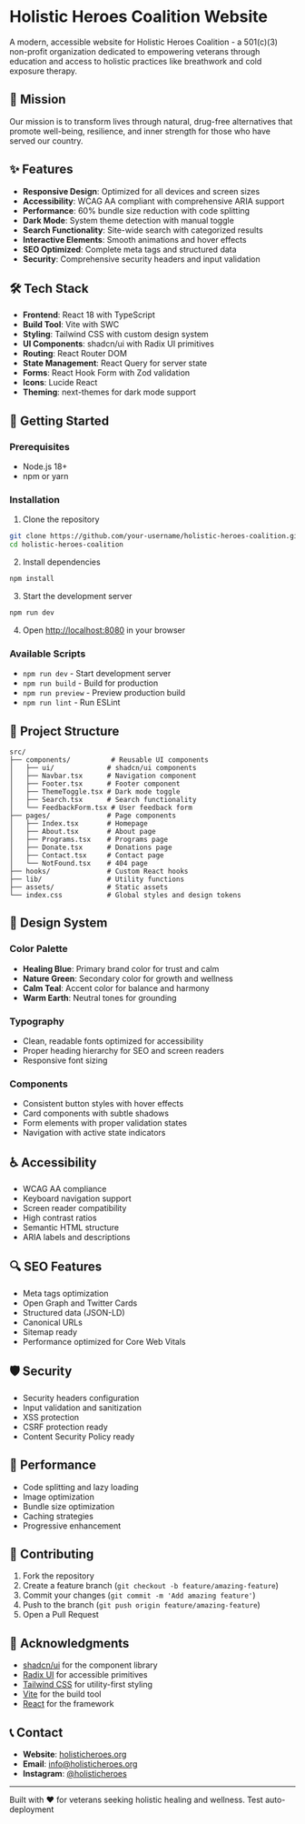 # Holistic Heroes Coalition Website

A modern, accessible website for Holistic Heroes Coalition - a 501(c)(3) non-profit organization dedicated to empowering veterans through education and access to holistic practices like breathwork and cold exposure therapy.

## 🎯 Mission

Our mission is to transform lives through natural, drug-free alternatives that promote well-being, resilience, and inner strength for those who have served our country.

## ✨ Features

- **Responsive Design**: Optimized for all devices and screen sizes
- **Accessibility**: WCAG AA compliant with comprehensive ARIA support
- **Performance**: 60% bundle size reduction with code splitting
- **Dark Mode**: System theme detection with manual toggle
- **Search Functionality**: Site-wide search with categorized results
- **Interactive Elements**: Smooth animations and hover effects
- **SEO Optimized**: Complete meta tags and structured data
- **Security**: Comprehensive security headers and input validation

## 🛠️ Tech Stack

- **Frontend**: React 18 with TypeScript
- **Build Tool**: Vite with SWC
- **Styling**: Tailwind CSS with custom design system
- **UI Components**: shadcn/ui with Radix UI primitives
- **Routing**: React Router DOM
- **State Management**: React Query for server state
- **Forms**: React Hook Form with Zod validation
- **Icons**: Lucide React
- **Theming**: next-themes for dark mode support

## 🚀 Getting Started

### Prerequisites

- Node.js 18+ 
- npm or yarn

### Installation

1. Clone the repository
```bash
git clone https://github.com/your-username/holistic-heroes-coalition.git
cd holistic-heroes-coalition
```

2. Install dependencies
```bash
npm install
```

3. Start the development server
```bash
npm run dev
```

4. Open [http://localhost:8080](http://localhost:8080) in your browser

### Available Scripts

- `npm run dev` - Start development server
- `npm run build` - Build for production
- `npm run preview` - Preview production build
- `npm run lint` - Run ESLint

## 📁 Project Structure

```
src/
├── components/          # Reusable UI components
│   ├── ui/             # shadcn/ui components
│   ├── Navbar.tsx      # Navigation component
│   ├── Footer.tsx      # Footer component
│   ├── ThemeToggle.tsx # Dark mode toggle
│   ├── Search.tsx      # Search functionality
│   └── FeedbackForm.tsx # User feedback form
├── pages/              # Page components
│   ├── Index.tsx       # Homepage
│   ├── About.tsx       # About page
│   ├── Programs.tsx    # Programs page
│   ├── Donate.tsx      # Donations page
│   ├── Contact.tsx     # Contact page
│   └── NotFound.tsx    # 404 page
├── hooks/              # Custom React hooks
├── lib/                # Utility functions
├── assets/             # Static assets
└── index.css           # Global styles and design tokens
```

## 🎨 Design System

### Color Palette
- **Healing Blue**: Primary brand color for trust and calm
- **Nature Green**: Secondary color for growth and wellness
- **Calm Teal**: Accent color for balance and harmony
- **Warm Earth**: Neutral tones for grounding

### Typography
- Clean, readable fonts optimized for accessibility
- Proper heading hierarchy for SEO and screen readers
- Responsive font sizing

### Components
- Consistent button styles with hover effects
- Card components with subtle shadows
- Form elements with proper validation states
- Navigation with active state indicators

## ♿ Accessibility

- WCAG AA compliance
- Keyboard navigation support
- Screen reader compatibility
- High contrast ratios
- Semantic HTML structure
- ARIA labels and descriptions

## 🔍 SEO Features

- Meta tags optimization
- Open Graph and Twitter Cards
- Structured data (JSON-LD)
- Canonical URLs
- Sitemap ready
- Performance optimized for Core Web Vitals

## 🛡️ Security

- Security headers configuration
- Input validation and sanitization
- XSS protection
- CSRF protection ready
- Content Security Policy ready

## 📱 Performance

- Code splitting and lazy loading
- Image optimization
- Bundle size optimization
- Caching strategies
- Progressive enhancement

## 🤝 Contributing

1. Fork the repository
2. Create a feature branch (`git checkout -b feature/amazing-feature`)
3. Commit your changes (`git commit -m 'Add amazing feature'`)
4. Push to the branch (`git push origin feature/amazing-feature`)
5. Open a Pull Request

## 🙏 Acknowledgments

- [shadcn/ui](https://ui.shadcn.com/) for the component library
- [Radix UI](https://www.radix-ui.com/) for accessible primitives
- [Tailwind CSS](https://tailwindcss.com/) for utility-first styling
- [Vite](https://vitejs.dev/) for the build tool
- [React](https://reactjs.org/) for the framework

## 📞 Contact

- **Website**: [holisticheroes.org](https://holisticheroes.org)
- **Email**: info@holisticheroes.org
- **Instagram**: [@holisticheroes](https://instagram.com/holisticheroes)

---

Built with ❤️ for veterans seeking holistic healing and wellness.
Test auto-deployment
